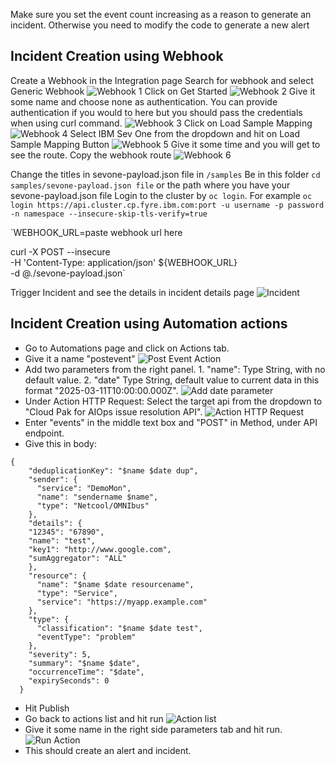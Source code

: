 Make sure you set the event count increasing as a reason to generate an incident. Otherwise you need to modify the code to generate a new alert

## Incident Creation using Webhook

Create a Webhook in the Integration page
Search for webhook and select Generic Webhook
![Webhook 1](images/incident/webhook1.png)
Click on Get Started 
![Webhook 2](images/incident/webhook2.png)
Give it some name and choose none as authentication. You can provide authentication if you would to here but you should pass the credentials when using curl command.
![Webhook 3](images/incident/webhook3.png)
Click on Load Sample Mapping
![Webhook 4](images/incident/webhook4.png)
Select IBM Sev One from the dropdown and hit on Load Sample Mapping Button 
![Webhook 5](images/incident/webhook5.png)
Give it some time and you will get to see the route. Copy the webhook route
![Webhook 6](images/incident/webhook6.png)

Change the titles in sevone-payload.json file in `/samples`
Be in this folder `cd samples/sevone-payload.json file` or the path where you have your sevone-payload.json file
Login to the cluster by `oc login`. 
For example `oc login https://api.cluster.cp.fyre.ibm.com:port -u username -p password -n namespace --insecure-skip-tls-verify=true`

`WEBHOOK_URL=paste webhook url here

curl -X POST --insecure \
-H 'Content-Type: application/json' ${WEBHOOK_URL} \
-d @./sevone-payload.json`


Trigger Incident and see the details in incident details page
![Incident](images/IncidentCreated.png)

## Incident Creation using Automation actions

- Go to Automations page and click on Actions tab.
- Give it a name "postevent"
![Post Event Action](images/automation-actions/ActionHTTPRequest.png)
- Add two parameters from the right panel. 1. "name": Type String, with no default value. 2. "date" Type String, default value to current data in this format "2025-03-11T10:00:00.000Z".
![Add date parameter](images/automation-actions/DateParameter.png)
- Under Action HTTP Request: Select the target api from the dropdown to "Cloud Pak for AIOps issue resolution API".
![Action HTTP Request](images/automation-actions/ActionHTTPRequest.png)
- Enter "events" in the middle text box and "POST" in Method, under API endpoint.
- Give this in body:
```
{
    "deduplicationKey": "$name $date dup",
    "sender": {
      "service": "DemoMon",
      "name": "sendername $name",
      "type": "Netcool/OMNIbus"
    },
    "details": {
    "12345": "67890",
    "name": "test",
    "key1": "http://www.google.com",
    "sumAggregator": "ALL"
    },
    "resource": {
      "name": "$name $date resourcename",
      "type": "Service",
      "service": "https://myapp.example.com"
    },
    "type": {
      "classification": "$name $date test",
      "eventType": "problem"
    },
    "severity": 5,
    "summary": "$name $date",
    "occurrenceTime": "$date",
    "expirySeconds": 0
  }
  ```
- Hit Publish
- Go back to actions list and hit run
![Action list](images/automation-actions/Actionslist.png)
- Give it some name in the right side parameters tab and hit run. 
![Run Action](images/automation-actions/RunAction.png)
- This should create an alert and incident.


